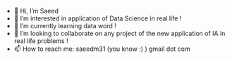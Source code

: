 - 👋 Hi, I’m Saeed
- 👀 I’m interested in application of Data Science in real life ! 
- 🌱 I’m currently learning data word !
- 💞️ I’m looking to collaborate on any project of the new application of IA in real life problems !
- 📫 How to reach me: saeedm31 (you know :) ) gmail dot com

<!---
saeedm31/saeedm31 is a ✨ special ✨ repository because its `README.md` (this file) appears on your GitHub profile.
You can click the Preview link to take a look at your changes.
--->
